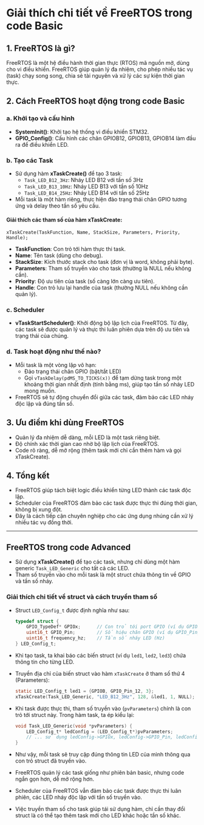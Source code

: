 # Giải thích chi tiết về FreeRTOS trong code Basic

## 1. FreeRTOS là gì?
FreeRTOS là một hệ điều hành thời gian thực (RTOS) mã nguồn mở, dùng cho vi điều khiển. FreeRTOS giúp quản lý đa nhiệm, cho phép nhiều tác vụ (task) chạy song song, chia sẻ tài nguyên và xử lý các sự kiện thời gian thực.

## 2. Cách FreeRTOS hoạt động trong code Basic

### a. Khởi tạo và cấu hình
- **SystemInit()**: Khởi tạo hệ thống vi điều khiển STM32.
- **GPIO_Config()**: Cấu hình các chân GPIOB12, GPIOB13, GPIOB14 làm đầu ra để điều khiển LED.

### b. Tạo các Task
- Sử dụng hàm **xTaskCreate()** để tạo 3 task:
  - `Task_LED_B12_3Hz`: Nháy LED B12 với tần số 3Hz
  - `Task_LED_B13_10Hz`: Nháy LED B13 với tần số 10Hz
  - `Task_LED_B14_25Hz`: Nháy LED B14 với tần số 25Hz
- Mỗi task là một hàm riêng, thực hiện đảo trạng thái chân GPIO tương ứng và delay theo tần số yêu cầu.

#### Giải thích các tham số của hàm xTaskCreate:
```
xTaskCreate(TaskFunction, Name, StackSize, Parameters, Priority, Handle);
```
- **TaskFunction**: Con trỏ tới hàm thực thi task.
- **Name**: Tên task (dùng cho debug).
- **StackSize**: Kích thước stack cho task (đơn vị là word, không phải byte).
- **Parameters**: Tham số truyền vào cho task (thường là NULL nếu không cần).
- **Priority**: Độ ưu tiên của task (số càng lớn càng ưu tiên).
- **Handle**: Con trỏ lưu lại handle của task (thường NULL nếu không cần quản lý).

### c. Scheduler
- **vTaskStartScheduler()**: Khởi động bộ lập lịch của FreeRTOS. Từ đây, các task sẽ được quản lý và thực thi luân phiên dựa trên độ ưu tiên và trạng thái của chúng.

### d. Task hoạt động như thế nào?
- Mỗi task là một vòng lặp vô hạn:
  - Đảo trạng thái chân GPIO (bật/tắt LED)
  - Gọi `vTaskDelay(pdMS_TO_TICKS(x))` để tạm dừng task trong một khoảng thời gian nhất định (tính bằng ms), giúp tạo tần số nháy LED mong muốn.
- FreeRTOS sẽ tự động chuyển đổi giữa các task, đảm bảo các LED nháy độc lập và đúng tần số.

## 3. Ưu điểm khi dùng FreeRTOS
- Quản lý đa nhiệm dễ dàng, mỗi LED là một task riêng biệt.
- Độ chính xác thời gian cao nhờ bộ lập lịch của FreeRTOS.
- Code rõ ràng, dễ mở rộng (thêm task mới chỉ cần thêm hàm và gọi xTaskCreate).

## 4. Tổng kết
- FreeRTOS giúp tách biệt logic điều khiển từng LED thành các task độc lập.
- Scheduler của FreeRTOS đảm bảo các task được thực thi đúng thời gian, không bị xung đột.
- Đây là cách tiếp cận chuyên nghiệp cho các ứng dụng nhúng cần xử lý nhiều tác vụ đồng thời.

---

## FreeRTOS trong code Advanced

- Sử dụng **xTaskCreate()** để tạo các task, nhưng chỉ dùng một hàm generic `Task_LED_Generic` cho tất cả các LED.
- Tham số truyền vào cho mỗi task là một struct chứa thông tin về GPIO và tần số nháy.

### Giải thích chi tiết về struct và cách truyền tham số
- Struct `LED_Config_t` được định nghĩa như sau:
  ```c
  typedef struct {
      GPIO_TypeDef* GPIOx;      // Con trỏ tới port GPIO (ví dụ GPIOB)
      uint16_t GPIO_Pin;        // Số hiệu chân GPIO (ví dụ GPIO_Pin_12)
      uint16_t frequency_hz;    // Tần số nháy LED (Hz)
  } LED_Config_t;
  ```
- Khi tạo task, ta khai báo các biến struct (ví dụ `led1`, `led2`, `led3`) chứa thông tin cho từng LED.
- Truyền địa chỉ của biến struct vào hàm `xTaskCreate` ở tham số thứ 4 (Parameters):
  ```c
  static LED_Config_t led1 = {GPIOB, GPIO_Pin_12, 3};
  xTaskCreate(Task_LED_Generic, "LED_B12_3Hz", 128, &led1, 1, NULL);
  ```
- Khi task được thực thi, tham số truyền vào (`pvParameters`) chính là con trỏ tới struct này. Trong hàm task, ta ép kiểu lại:
  ```c
  void Task_LED_Generic(void *pvParameters) {
      LED_Config_t* ledConfig = (LED_Config_t*)pvParameters;
      // ... sử dụng ledConfig->GPIOx, ledConfig->GPIO_Pin, ledConfig->frequency_hz ...
  }
  ```
- Như vậy, mỗi task sẽ truy cập đúng thông tin LED của mình thông qua con trỏ struct đã truyền vào.

- FreeRTOS quản lý các task giống như phiên bản basic, nhưng code ngắn gọn hơn, dễ mở rộng hơn.
- Scheduler của FreeRTOS vẫn đảm bảo các task được thực thi luân phiên, các LED nháy độc lập với tần số truyền vào.
- Việc truyền tham số cho task giúp tái sử dụng hàm, chỉ cần thay đổi struct là có thể tạo thêm task mới cho LED khác hoặc tần số khác.
